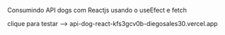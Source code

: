 Consumindo API dogs com Reactjs usando o useEfect e fetch

clique para testar --> api-dog-react-kfs3gcv0b-diegosales30.vercel.app



